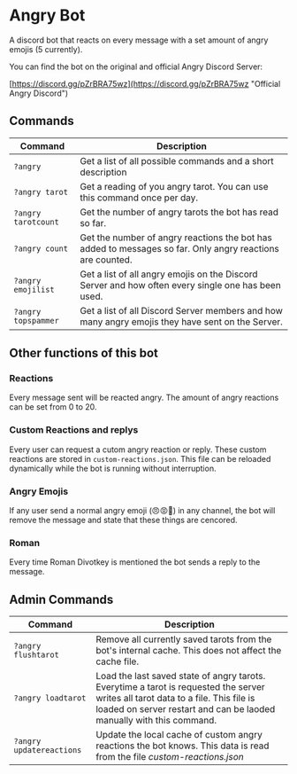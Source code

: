 # Angry Bot

A discord bot that reacts on every message with a set amount of angry emojis (5 currently).

You can find the bot on the original and official Angry Discord Server:

[https://discord.gg/pZrBRA75wz](https://discord.gg/pZrBRA75wz "Official Angry Discord")

## Commands

Command | Description
--- | ---
`?angry`| Get a list of all possible commands and a short description
`?angry tarot`| Get a reading of you angry tarot. You can use this command once per day.
`?angry tarotcount`| Get the number of angry tarots the bot has read so far.
`?angry count `| Get the number of angry reactions the bot has added to messages so far. Only angry reactions are counted.
`?angry emojilist`| Get a list of all angry emojis on the Discord Server and how often every single one has been used.
`?angry topspammer`| Get a list of all Discord Server members and how many angry emojis they have sent on the Server.

## Other functions of this bot

### Reactions
Every message sent will be reacted angry. The amount of angry reactions can be set from 0 to 20.

### Custom Reactions and replys
Every user can request a cutom angry reaction or reply. These custom reactions are stored in `custom-reactions.json`. This file can be reloaded dynamically while the bot is running without interruption. 

### Angry Emojis
If any user send a normal angry emoji (😠😡🤬) in any channel, the bot will remove the message and state that these things are cencored.

### Roman
Every time Roman Divotkey is mentioned the bot sends a reply to the message.

## Admin Commands
Command | Description
--- | ---
`?angry flushtarot`| Remove all currently saved tarots from the bot's internal cache. This does not affect the cache file.
`?angry loadtarot`| Load the last saved state of angry tarots. Everytime a tarot is requested the server writes all tarot data to a file. This file is loaded on server restart and can be laoded manually with this command.
`?angry updatereactions`| Update the local cache of custom angry reactions the bot knows. This data is read from the file *custom-reactions.json*